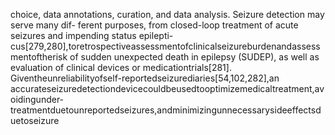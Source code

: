 choice, data annotations, curation, and data analysis. Seizure detection may serve many dif-
ferent purposes, from closed-loop treatment of acute seizures and impending status epilepti-
cus[279,280],toretrospectiveassessmentofclinicalseizureburdenandassessmentoftherisk
of sudden unexpected death in epilepsy (SUDEP), as well as evaluation of clinical devices or
medicationtrials[281]. Giventheunreliabilityofself-reportedseizurediaries[54,102,282],an
accurateseizuredetectiondevicecouldbeusedtooptimizemedicaltreatment,avoidingunder-
treatmentduetounreportedseizures,andminimizingunnecessarysideeffectsduetoseizure